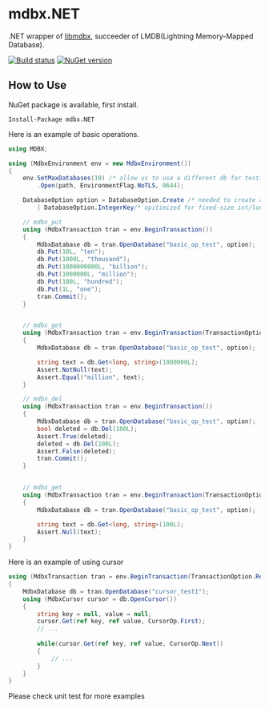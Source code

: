 # mdbx.NET

.NET wrapper of [libmdbx](https://github.com/leo-yuriev/libmdbx), succeeder of LMDB(Lightning Memory-Mapped Database).

[![Build status](https://ci.appveyor.com/api/projects/status/7nyn3s6fspk8j6o2/branch/master?svg=true)](https://ci.appveyor.com/project/wangjia184/mdbx-net/branch/master) [![NuGet version](https://img.shields.io/nuget/v/mdbx.NET.svg)](https://www.nuget.org/packages/mdbx.NET/) 

## How to Use

NuGet package  is available, first install.
```
Install-Package mdbx.NET
```

Here is an example of basic operations.
```csharp
using MDBX;

using (MdbxEnvironment env = new MdbxEnvironment())
{
    env.SetMaxDatabases(10) /* allow us to use a different db for testing */
        .Open(path, EnvironmentFlag.NoTLS, 0644);

    DatabaseOption option = DatabaseOption.Create /* needed to create a new db if not exists */
        | DatabaseOption.IntegerKey/* opitimized for fixed-size int/long key */;

    // mdbx_put
    using (MdbxTransaction tran = env.BeginTransaction())
    {
        MdbxDatabase db = tran.OpenDatabase("basic_op_test", option);
        db.Put(10L, "ten");
        db.Put(1000L, "thousand");
        db.Put(1000000000L, "billion");
        db.Put(1000000L, "million");
        db.Put(100L, "hundred");
        db.Put(1L, "one");
        tran.Commit();
    }


    // mdbx_get
    using (MdbxTransaction tran = env.BeginTransaction(TransactionOption.ReadOnly))
    {
        MdbxDatabase db = tran.OpenDatabase("basic_op_test", option);

        string text = db.Get<long, string>(1000000L);
        Assert.NotNull(text);
        Assert.Equal("million", text);
    }

    // mdbx_del
    using (MdbxTransaction tran = env.BeginTransaction())
    {
        MdbxDatabase db = tran.OpenDatabase("basic_op_test", option);
        bool deleted = db.Del(100L);
        Assert.True(deleted);
        deleted = db.Del(100L);
        Assert.False(deleted);
        tran.Commit();
    }


    // mdbx_get
    using (MdbxTransaction tran = env.BeginTransaction(TransactionOption.ReadOnly))
    {
        MdbxDatabase db = tran.OpenDatabase("basic_op_test", option);

        string text = db.Get<long, string>(100L);
        Assert.Null(text);
    }
}
```

Here is an example of using cursor

```csharp
using (MdbxTransaction tran = env.BeginTransaction(TransactionOption.ReadOnly))
{
    MdbxDatabase db = tran.OpenDatabase("cursor_test1");
    using (MdbxCursor cursor = db.OpenCursor())
    {
        string key = null, value = null;
        cursor.Get(ref key, ref value, CursorOp.First);
        // ...
        
        while(cursor.Get(ref key, ref value, CursorOp.Next))
        {
            // ...
        }
    }
}
```

Please check unit test for more examples
